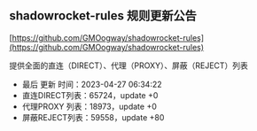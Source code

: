 ## shadowrocket-rules 规则更新公告

[https://github.com/GMOogway/shadowrocket-rules](https://github.com/GMOogway/shadowrocket-rules)

提供全面的直连（DIRECT）、代理（PROXY）、屏蔽（REJECT）列表
- 最后 更新 时间：2023-04-27 06:34:22
- 直连DIRECT列表：65724，update +0
- 代理PROXY 列表：18973，update +0
- 屏蔽REJECT列表：59558，update +80